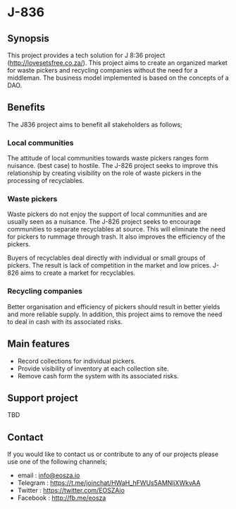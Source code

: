 # J-836

## Synopsis

This project provides a tech solution for J 8:36 project (http://lovesetsfree.co.za/). This project aims to create an organized market for waste pickers and recycling companies without the need for a middleman. The business model implemented is based on the concepts of a DAO.

## Benefits

The J836 project aims to benefit all stakeholders as follows;

### Local communities

The attitude of local communities towards waste pickers ranges form nuisance. (best case) to hostile. The J-826 project seeks to improve this relationship by creating visibility on the role of waste pickers in the processing of recyclables.

### Waste pickers

Waste pickers do not enjoy the support of local communities and are usually seen as a nuisance. The J-826 project seeks to encourage communities to separate recyclables at source. This will eliminate the need for pickers to rummage through trash. It also improves the efficiency of the pickers.

Buyers of recyclables deal directly with individual or small groups of pickers. The result is lack of competition in the market and low prices. J-826 aims to create a market for recyclables.

### Recycling companies

Better organisation and efficiency of pickers should result in better yields and more reliable supply. In addition, this project aims to remove the need to deal in cash with its associated risks.

## Main features

- Record collections for individual pickers.
- Provide visibility of inventory at each collection site.
- Remove cash form the system with its associated risks.

## Support project

TBD

## Contact

If you would like to contact us or contribute to any of our projects please use one of the following channels;

- email : info@eosza.io
- Telegram : https://t.me/joinchat/HWaH_hFWUs5AMNljXWkvAA
- Twitter : https://twitter.com/EOSZAio
- Facebook : http://fb.me/eosza


